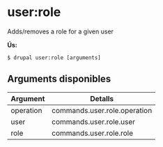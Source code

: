 # user:role
Adds/removes a role for a given user

**Ús:**
```
$ drupal user:role [arguments]
```

## Arguments disponibles
Argument | Detalls
---------|-------------
operation | commands.user.role.operation
user | commands.user.role.user
role | commands.user.role.role
